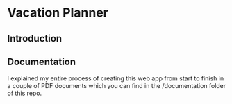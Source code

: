 # Vacation Planner

## Introduction

## Documentation
I explained my entire process of creating this web app from start to finish in a couple of PDF documents which you can find in the /documentation folder of this repo.

